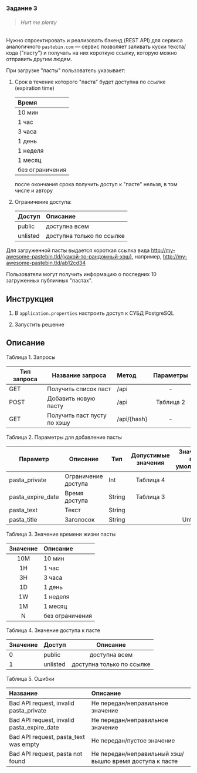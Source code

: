 ### Задание 3

> ###### Hurt me plenty

Нужно спроектировать и реализовать бэкенд (REST API) для сервиса аналогичного `pastebin.com` — сервис позволяет заливать куски текста/кода ("пасту") и получать на них короткую ссылку, которую можно отправить другим людям.

При загрузке "пасты" пользователь указывает:

1. Срок в течение которого "паста" будет доступна по ссылке (expiration time)

    | Время             |
    | :---------------- |
    | 10 мин            |
    | 1 час             |
    | 3 часа            |
    | 1 день            |
    | 1 неделя          |
    | 1 месяц           |
    | без ограничения   |
   
   после окончания срока получить доступ к "пасте" нельзя, в том числе и автору
   
2. Ограничение доступа:

    | Доступ    | Описание                  |
    | --------- |:------------------------- |
    | public    | доступна всем             |
    | unlisted  | доступна только по ссылке |

Для загруженной пасты выдается короткая ссылка вида http://my-awesome-pastebin.tld/{какой-то-рандомный-хэш}, например, http://my-awesome-pastebin.tld/ab12cd34

Пользователи могут получить информацию о последних 10 загруженных публичных "пастах".

## Инструкция

1. В `application.properties` настроить доступ к СУБД PostgreSQL

2. Запустить решение

## Описание

Таблица 1. Запросы

| Тип запроса   | Название запроса              | Метод         | Параметры |
| ------------- | ----------------------------- | :------------ | :-------: |
|   GET         | Получить список паст          | /api          |      -    |
|   POST        | Добавить новую пасту          | /api          | Таблица 2 |
|   GET         | Получить паст пусту по хэшу   | /api/{hash}   |      -    |


Таблица 2. Параметры для добавление пасты

| Параметр          | Описание              | Тип       | Допустимые значения   | Значения по умолчанию | Обязательный  |
| ----------------- | --------------------- | --------- | :-------------------: | :-------------------: | :-----------: |
| pasta_private     | Ограничение доступа   | Int       |       Таблица 4       |           -           |       +       |
| pasta_expire_date | Время доступа         | String    |       Таблица 3       |           -           |       +       |
| pasta_text        | Текст                 | String    |                       |           -           |       +       |
| pasta_title       | Заголосок             | String    |                       |       Untitled        |       -       |
 
Таблица 3. Значение времени жизни пасты
 
| Значение  | Описание          |
| :-------: | :---------------  |
|   10M     | 10 мин            |
|   1H      | 1 час             |
|   3H      | 3 часа            |
|   1D      | 1 день            |
|   1W      | 1 неделя          |
|   1M      | 1 месяц           |
|   N       | без ограничения   |
 
Таблица 4. Значение доступа к пасте
 
| Значение  | Доступ    | Описание                  |
| --------- | --------- | :-----------------------: |
|     0     | public    | доступна всем             |
|     1     | unlisted  | доступна только по ссылке |

Таблица 5. Ошибки

| Название                                      | Описание                                                  |
| :-------------------------------------------- | :-------------------------------------------------------- |
| Bad API request, invalid pasta_private        | Не передан/неправильное значение                          |
| Bad API request, invalid pasta_expire_date    | Не передан/неправильное значение                          |
| Bad API request, pasta_text was empty         | Не передан/пустое значение                                |
| Bad API request, pasta not found              | Не передан/неправильный хэш/вышло время доступа к пасте   |